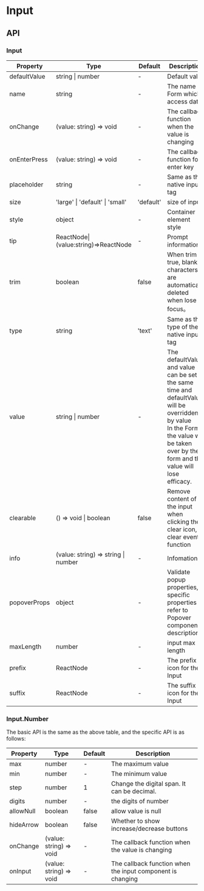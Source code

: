 # Input

<example />

## API

### Input

| Property     | Type                                 | Default   | Description                                                                                                                                                                                      |
| ------------ | ------------------------------------ | --------- | ------------------------------------------------------------------------------------------------------------------------------------------------------------------------------------------------ |
| defaultValue | string \| number                     | -         | Default value                                                                                                                                                                                    |
| name         | string                               | -         | The name of Form which access data                                                                                                                                                               |
| onChange     | (value: string) => void              | -         | The callback function when the value is changing                                                                                                                                                 |
| onEnterPress | (value: string) => void              | -         | The callback function for enter key                                                                                                                                                              |
| placeholder  | string                               | -         | Same as the native input tag                                                                                                                                                                     |
| size         | 'large' \| 'default' \| 'small'      | 'default' | size of input                                                                                                                                                                                    |
| style        | object                               | -         | Container element style                                                                                                                                                                          |
| tip          | ReactNode\|(value:string)=>ReactNode | -         | Prompt information                                                                                                                                                                               |
| trim         | boolean                              | false     | When trim is true, blank characters are automatically deleted when lose focus。                                                                                                                  |
| type         | string                               | 'text'    | Same as the type of the native input tag                                                                                                                                                         |
| value        | string \| number                     | -         | The defaultValue and value can be set at the same time and defaultValue will be overridden by value<br />In the Form, the value will be taken over by the form and the value will lose efficacy. |
| clearable    | () => void \| boolean                | false     | Remove content of the input when clicking the clear icon, clear event function                                                                                                                   |
| info         | (value: string) => string \| number  | -         | Infomation                                                                                                                                                                                       |
| popoverProps | object                               | -         | Validate popup properties, specific properties refer to Popover component description                                                                                                            |
| maxLength    | number                               | -         | input max length                                                                                                                                                                                 |
| prefix       | ReactNode                            | -         | The prefix icon for the Input                                                                                                                                                                    |
| suffix       | ReactNode                            | -         | The suffix icon for the Input                                                                                                                                                                    |

### Input.Number

The basic API is the same as the above table, and the specific API is as follows:

| Property  | Type                    | Default | Description                                                |
| --------- | ----------------------- | ------- | ---------------------------------------------------------- |
| max       | number                  | -       | The maximum value                                          |
| min       | number                  | -       | The minimum value                                          |
| step      | number                  | 1       | Change the digital span. It can be decimal.                |
| digits    | number                  | -       | the digits of number                                       |
| allowNull | boolean                 | false   | allow value is null                                        |
| hideArrow | boolean                 | false   | Whether to show increase/decrease buttons                  |
| onChange  | (value: string) => void | -       | The callback function when the value is changing           |
| onInput   | (value: string) => void | -       | The callback function when the input component is changing |
